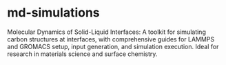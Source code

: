 # md-simulations
Molecular Dynamics of Solid-Liquid Interfaces: A toolkit for simulating carbon structures at interfaces, with comprehensive guides for LAMMPS and GROMACS setup, input generation, and simulation execution. Ideal for research in materials science and surface chemistry.
